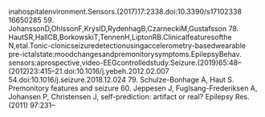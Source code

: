 inahospitalenvironment.Sensors.(2017)17:2338.doi:10.3390/s17102338 16650285
59. JohanssonD,OhlssonF,KrýslD,RydenhagB,CzarneckiM,Gustafsson 78. HautSR,HallCB,BorkowskiT,TennenH,LiptonRB.Clinicalfeaturesofthe
N,etal.Tonic-clonicseizuredetectionusingaccelerometry-basedwearable pre-ictalstate:moodchangesandpremonitorysymptoms.EpilepsyBehav.
sensors:aprospective,video-EEGcontrolledstudy.Seizure.(2019)65:48– (2012)23:415–21.doi:10.1016/j.yebeh.2012.02.007
54.doi:10.1016/j.seizure.2018.12.024 79. Schulze-Bonhage A, Haut S. Premonitory features and seizure
60. Jeppesen J, Fuglsang-Frederiksen A, Johansen P, Christensen J, self-prediction: artifact or real? Epilepsy Res. (2011) 97:231–